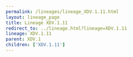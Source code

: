 ```yaml
---
permalink: /lineages/lineage_XDV.1.11.html
layout: lineage_page
title: Lineage XDV.1.11
redirect_to: ../lineage.html?lineage=XDV.1.11
lineage: XDV.1.11
parent: XDV.1
children: ['XDV.1.11']
---
```

